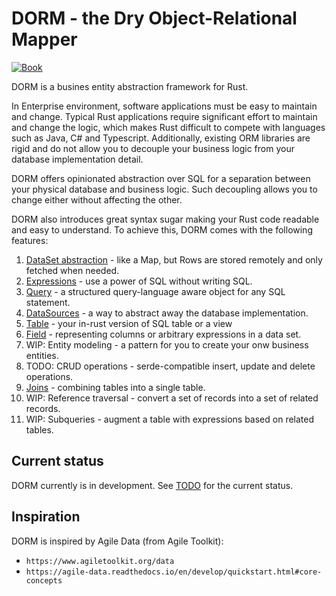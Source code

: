 # DORM - the Dry Object-Relational Mapper

[![Book](https://github.com/romaninsh/dorm/actions/workflows/book.yaml/badge.svg)](https://romaninsh.github.io/dorm/)

DORM is a busines entity abstraction framework for Rust.

In Enterprise environment, software applications must be easy to maintain and change.
Typical Rust applications require significant effort to maintain and change the logic,
which makes Rust difficult to compete with languages such as Java, C# and Typescript.
Additionally, existing ORM libraries are rigid and do not allow you to decouple your
business logic from your database implementation detail.

DORM offers opinionated abstraction over SQL for a separation between your
physical database and business logic. Such decoupling allows you to change
either without affecting the other.

DORM also introduces great syntax sugar making your Rust code readable and
easy to understand. To achieve this, DORM comes with the following features:

1. [DataSet abstraction](https://romaninsh.github.io/dorm/1-table-and-fields.html) - like a Map, but Rows are stored remotely and only fetched when needed.
2. [Expressions](https://romaninsh.github.io/dorm/2-expressions-and-queries.html) - use a power of SQL without writing SQL.
3. [Query](https://romaninsh.github.io/dorm/2-expressions-and-queries.html#how-query-uses-expressions-) - a structured query-language aware object for any SQL statement.
4. [DataSources](https://romaninsh.github.io/dorm/1-table-and-fields.html#datasource) - a way to abstract away the database implementation.
5. [Table](https://romaninsh.github.io/dorm/1-table-and-fields.html) - your in-rust version of SQL table or a view
6. [Field](https://romaninsh.github.io/dorm/3-fields-and-operations.html) - representing columns or arbitrary expressions in a data set.
7. WIP: Entity modeling - a pattern for you to create your onw business entities.
8. TODO: CRUD operations - serde-compatible insert, update and delete operations.
9. [Joins](https://romaninsh.github.io/dorm/6-joins.html) - combining tables into a single table.
10. WIP: Reference traversal - convert a set of records into a set of related records.
11. WIP: Subqueries - augment a table with expressions based on related tables.

## Current status

DORM currently is in development. See [TODO](TODO.md) for the current status.

## Inspiration

DORM is inspired by Agile Data (from Agile Toolkit):

- `https://www.agiletoolkit.org/data`
- `https://agile-data.readthedocs.io/en/develop/quickstart.html#core-concepts`
